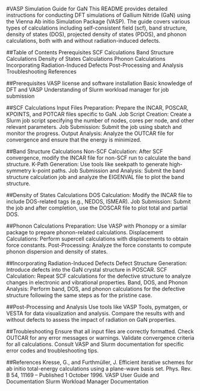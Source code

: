 #VASP Simulation Guide for GaN
This README provides detailed instructions for conducting DFT simulations of Gallium Nitride (GaN) using the Vienna Ab initio Simulation Package (VASP). The guide covers various types of calculations including self-consistent field (scf), band structure, density of states (DOS), projected density of states (PDOS), and phonon calculations, both with and without radiation-induced defects.

##Table of Contents
Prerequisites
SCF Calculations
Band Structure Calculations
Density of States Calculations
Phonon Calculations
Incorporating Radiation-Induced Defects
Post-Processing and Analysis
Troubleshooting
References

##Prerequisites
VASP license and software installation
Basic knowledge of DFT and VASP
Understanding of Slurm workload manager for job submission

##SCF Calculations
Input Files Preparation: Prepare the INCAR, POSCAR, KPOINTS, and POTCAR files specific to GaN.
Job Script Creation: Create a Slurm job script specifying the number of nodes, cores per node, and other relevant parameters.
Job Submission: Submit the job using sbatch and monitor the progress.
Output Analysis: Analyze the OUTCAR file for convergence and ensure that the energy is minimized.

##Band Structure Calculations
Non-SCF Calculation: After SCF convergence, modify the INCAR file for non-SCF run to calculate the band structure.
K-Path Generation: Use tools like seekpath to generate high-symmetry k-point paths.
Job Submission and Analysis: Submit the band structure calculation job and analyze the EIGENVAL file to plot the band structure.

##Density of States Calculations
DOS Calculation: Modify the INCAR file to include DOS-related tags (e.g., NEDOS, ISMEAR).
Job Submission: Submit the job and after completion, use the DOSCAR file to plot total and partial DOS.

##Phonon Calculations
Preparation: Use VASP with Phonopy or a similar package to prepare phonon-related calculations.
Displacement Calculations: Perform supercell calculations with displacements to obtain force constants.
Post-Processing: Analyze the force constants to compute phonon dispersion and density of states.

##Incorporating Radiation-Induced Defects
Defect Structure Generation: Introduce defects into the GaN crystal structure in POSCAR.
SCF Calculation: Repeat SCF calculations for the defective structure to analyze changes in electronic and vibrational properties.
Band, DOS, and Phonon Analysis: Perform band, DOS, and phonon calculations for the defective structure following the same steps as for the pristine case.

##Post-Processing and Analysis
Use tools like VASP Tools, pymatgen, or VESTA for data visualization and analysis.
Compare the results with and without defects to assess the impact of radiation on GaN properties.

##Troubleshooting
Ensure that all input files are correctly formatted.
Check OUTCAR for any error messages or warnings.
Validate convergence criteria for all calculations.
Consult VASP and Slurm documentation for specific error codes and troubleshooting tips.

##References
Kresse, G., and Furthmüller, J. Efficient iterative schemes for ab initio total-energy calculations using a plane-wave basis set. Phys. Rev. B 54, 11169 – Published 1 October 1996.
VASP User Guide and Documentation
Slurm Workload Manager Documentation
